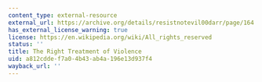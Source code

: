 ```yaml
---
content_type: external-resource
external_url: https://archive.org/details/resistnotevil00darr/page/164
has_external_license_warning: true
license: https://en.wikipedia.org/wiki/All_rights_reserved
status: ''
title: The Right Treatment of Violence
uid: a812cdde-f7a0-4b43-ab4a-196e13d937f4
wayback_url: ''
---
```

